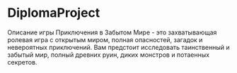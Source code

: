 # DiplomaProject
Описание игры
Приключения в Забытом Мире - это захватывающая ролевая игра с открытым миром, полная опасностей, загадок и невероятных приключений. Вам предстоит исследовать таинственный и забытый мир, полный древних руин, диких монстров и потаенных секретов.
